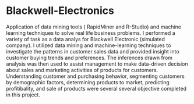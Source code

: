 # Blackwell-Electronics
Application of data mining tools ( RapidMiner and R-Studio) and machine learning techniques to solve real life business problems.
I performed a variety of task as a data analys for Blackwell Electronic (simulated company). I utilized data mining and
machine-learning techniques to investigate the patterns in customer sales data and provided insight
into customer buying trends and preferences. The inferences drawn from  analysis was then used to assist management
to make data-driven decision about sales and marketing activities of products for customers.
Understanding customer and purchasing behavior, segmenting customers by demographic factors, determining products to
market, predicting profitibality, and sale of products were several several objective completed in this project.
